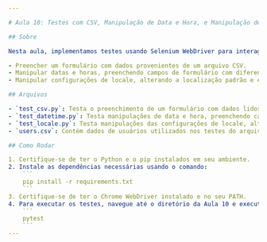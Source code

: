 ```yaml
---

# Aula 10: Testes com CSV, Manipulação de Data e Hora, e Manipulação de Locale

## Sobre

Nesta aula, implementamos testes usando Selenium WebDriver para interagir com elementos de uma página web e realizar as seguintes tarefas:

- Preencher um formulário com dados provenientes de um arquivo CSV.
- Manipular datas e horas, preenchendo campos de formulário com diferentes formatos de data.
- Manipular configurações de locale, alterando a localização padrão e exibindo números formatados de acordo com a configuração.

## Arquivos

- `test_csv.py`: Testa o preenchimento de um formulário com dados lidos de um arquivo CSV (`users.csv`).
- `test_datetime.py`: Testa manipulações de data e hora, preenchendo campos de formulário com diferentes formatos de data e hora.
- `test_locale.py`: Testa manipulações das configurações de locale, alterando a localização padrão e exibindo números formatados de acordo com a configuração.
- `users.csv`: Contém dados de usuários utilizados nos testes do arquivo `test_csv.py`. Os dados estão no formato Nome, Sobrenome, Email.

## Como Rodar

1. Certifique-se de ter o Python e o pip instalados em seu ambiente.
2. Instale as dependências necessárias usando o comando:
    ```
    pip install -r requirements.txt
    ```
3. Certifique-se de ter o Chrome WebDriver instalado e no seu PATH.
4. Para executar os testes, navegue até o diretório da Aula 10 e execute o comando:
    ```
    pytest
    ```
---
```

